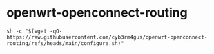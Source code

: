 # openwrt-openconnect-routing

```
sh -c "$(wget -qO- https://raw.githubusercontent.com/cyb3rm4gus/openwrt-openconnect-routing/refs/heads/main/configure.sh)"
```
